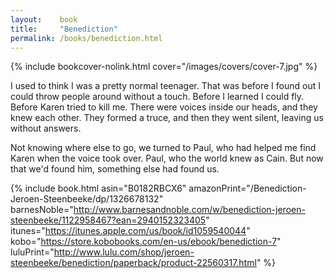 ```yaml
---
layout:    book
title:     "Benediction"
permalink: /books/benediction.html
---
```


{% include bookcover-nolink.html cover="/images/covers/cover-7.jpg" %}

I used to think I was a pretty normal teenager. That was before I found out I could throw people around without a touch. Before I learned I could fly. Before Karen tried to kill me. There were voices inside our heads, and they knew each other. They formed a truce, and then they went silent, leaving us without answers.

Not knowing where else to go, we turned to Paul, who had helped me find Karen when the voice took over. Paul, who the world knew as Cain. But now that we'd found him, something else had found us.

{% include book.html asin="B0182RBCX6" amazonPrint="/Benediction-Jeroen-Steenbeeke/dp/1326678132" barnesNoble="http://www.barnesandnoble.com/w/benediction-jeroen-steenbeeke/1122958467?ean=2940152323405" itunes="https://itunes.apple.com/us/book/id1059540044" kobo="https://store.kobobooks.com/en-us/ebook/benediction-7" luluPrint="http://www.lulu.com/shop/jeroen-steenbeeke/benediction/paperback/product-22560317.html" %}

